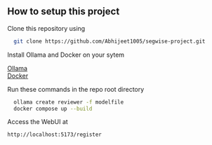## How to setup this project

Clone this repository using

```bash
  git clone https://github.com/Abhijeet1005/segwise-project.git
```

Install Ollama and Docker on your sytem

[Ollama](https://ollama.com/download)\
[Docker](https://www.docker.com/get-started)

Run these commands in the repo root directory

```bash
  ollama create reviewer -f modelfile
  docker compose up --build
```

Access the WebUI at

```
http://localhost:5173/register
```
